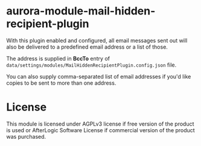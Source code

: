 # aurora-module-mail-hidden-recipient-plugin

With this plugin enabled and configured, all email messages sent out will also be delivered to a predefined email address or a list of those.

The address is supplied in **BccTo** entry of `data/settings/modules/MailHiddenRecipientPlugin.config.json` file. 

You can also supply comma-separated list of email addresses if you'd like copies to be sent to more than one address.

# License
This module is licensed under AGPLv3 license if free version of the product is used or AfterLogic Software License if commercial version of the product was purchased.
